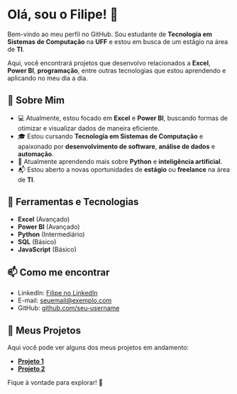 # Olá, sou o Filipe! 👋

Bem-vindo ao meu perfil no GitHub. Sou estudante de **Tecnologia em Sistemas de Computação** na **UFF** e estou em busca de um estágio na área de **TI**.

Aqui, você encontrará projetos que desenvolvo relacionados a **Excel**, **Power BI**, **programação**, entre outras tecnologias que estou aprendendo e aplicando no meu dia a dia.

## 🚀 Sobre Mim

- 💻 Atualmente, estou focado em **Excel** e **Power BI**, buscando formas de otimizar e visualizar dados de maneira eficiente.
- 🎓 Estou cursando **Tecnologia em Sistemas de Computação** e apaixonado por **desenvolvimento de software**, **análise de dados** e **automação**.
- 🌱 Atualmente aprendendo mais sobre **Python** e **inteligência artificial**.
- 📬 Estou aberto a novas oportunidades de **estágio** ou **freelance** na área de **TI**.

## 🔧 Ferramentas e Tecnologias

- **Excel** (Avançado)
- **Power BI** (Avançado)
- **Python** (Intermediário)
- **SQL** (Básico)
- **JavaScript** (Básico)

## 📫 Como me encontrar

- LinkedIn: [Filipe no LinkedIn](https://www.linkedin.com/in/seu-perfil)
- E-mail: [seuemail@exemplo.com](mailto:seuemail@exemplo.com)
- GitHub: [github.com/seu-username](https://github.com/seu-username)

## 🔗 Meus Projetos

Aqui você pode ver alguns dos meus projetos em andamento:

- **[Projeto 1](link-do-projeto-1)**
- **[Projeto 2](link-do-projeto-2)**

Fique à vontade para explorar! 🚀
